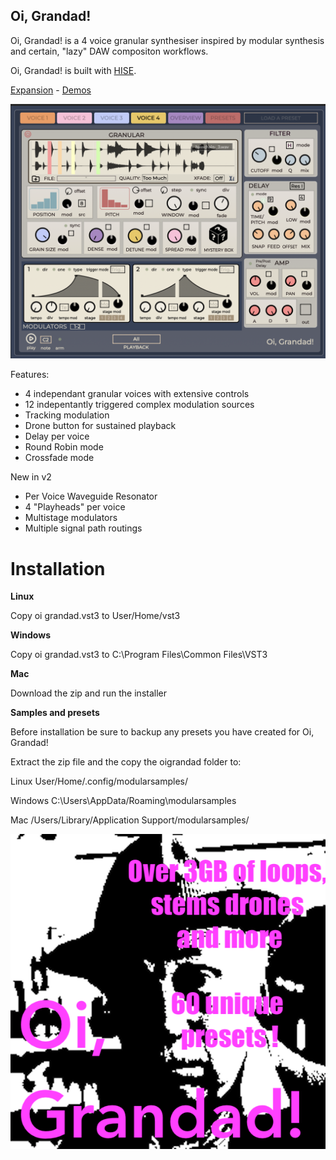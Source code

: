 

  

## ********Oi, Grandad!********

Oi, Grandad! is a 4 voice granular synthesiser inspired by modular synthesis and certain, "lazy" DAW compositon workflows.

Oi, Grandad! is built with [HISE](http://hise.audio).

[Expansion](https://payhip.com/b/0VfRF) - [Demos](https://www.youtube.com/playlist?list=PL8Rp79UJ5uBC-SntUW93i3953yPq0DeSF)

![Oi, Grandad! ](https://github.com/publicsamples/Oi-Grandad/blob/main/oi%20grandad/oigrandad.png?raw=true)

  Features:

- 4 independant granular voices with extensive controls
- 12 indepentantly triggered complex modulation sources
- Tracking modulation
- Drone button for sustained playback
- Delay per voice
- Round Robin mode
- Crossfade mode

New in v2

- Per Voice Waveguide Resonator
- 4 "Playheads" per voice
- Multistage modulators 
- Multiple signal path routings 


# Installation


********Linux********

Copy oi grandad.vst3 to User/Home/vst3

********Windows********

Copy oi grandad.vst3 to C:\Program Files\Common Files\VST3


********Mac********
  
Download the zip and run the installer

********Samples and presets********

Before installation be sure to backup any presets you have created for Oi, Grandad!

Extract the zip file and the copy the oigrandad folder to:

Linux User/Home/.config/modularsamples/

Windows C:\Users\AppData/Roaming\modularsamples

Mac /Users/Library/Application Support/modularsamples/

[![AUltra pack pro](https://raw.githubusercontent.com/publicsamples/Oi-Grandad/main/oi%20grandad/ognew.png 'Ultra pack pro')](https://modularsamples.gumroad.com/l/gyckl?_gl=1*6it8cj*_ga*ODA1MDM5NDE0LjE3MTczNzQ4OTk.*_ga_6LJN6D94N6*MTcxODYxNzgxMi4yMy4xLjE3MTg2MTg5MTEuMC4wLjA.)
